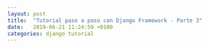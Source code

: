 ```yaml
---
layout: post
title:  "Tutorial paso a paso con Django Framework - Parte 3"
date:   2019-06-21 11:24:59 +0100
categories: django tutorial
---
```


